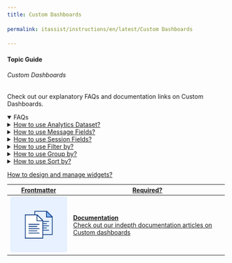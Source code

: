 ```yaml
---
title: Custom Dashboards

permalink: itassist/instructions/en/latest/Custom Dashboards

---
```


#### Topic Guide
###### Custom Dashboards

 Check out our explanatory FAQs and documentation links on Custom Dashboards.

<details open>
  <summary>FAQs
  </summary>
 <a class="nested-accordian-link" target="_blank" href="https://developer.kore.ai/docs/bots/analyzing-your-bot/custom-dashboard/#Analytics">

  <details class="nested-details">
 
  <summary>How to use Analytics Dataset?
  </summary>

 
   Provides a listing of Success Intents, Failed Intents, Success Tasks and Failed Tasks associated with your bot. You can choose to view key fields like MetricType, Channel, UserId, etc. or any custom fields added against the metrics records.

   ###### Analytics Dataset Fields

   - metricType
   - taskName
   - userInput
   - isDeveloper
   - failureDetails
   - language
   - channel
   - sessionId
   - trainingStatus
   - pinStatus
   - matchType
   - userId
   - taskType

  </details>
 </a>


  <a class="nested-accordian-link" target="_blank" href="https://developer.kore.ai/docs/bots/analyzing-your-bot/custom-dashboard/#Messages">
 
  <details class="nested-details">
 
  <summary>How to use Message Fields?
  </summary>

 
   Provides bot and user messages of your bot. You can choose to view key fields UserId, Channel, etc. or any custom fields added against the messages..

   ###### Message Dataset Fields:

   - messageType
   - isDeveloper
   - messageId
   - userId
   - language
   - channel
   - sessionId

  </details>
 </a>


<a class="nested-accordian-link" target="_blank" href="https://developer.kore.ai/docs/bots/analyzing-your-bot/custom-dashboard/#Sessions">
 
  <details class="nested-details">
 
  <summary>How to use Session Fields?
  </summary>

 
   Provides a listing of conversation sessions associated with your bot. You can choose to view key fields like UserId, Channel, etc. or any custom fields added against the sessions.

   ###### Sessions Dataset Fields


   - userId
   - channel
   - language
   - date

  </details>
 </a>

 <a class="nested-accordian-link" target="_blank" href="https://developer.kore.ai/docs/bots/analyzing-your-bot/custom-dashboard/">
 
  <details class="nested-details">
 
  <summary>How to use Filter by?
  </summary>

 
   You can filter datasets by using any of the fields associated with the corresponding dataset. Examples: Use MetricType = 'SuccessTasks' for viewing only the details of tasks that are successfully executed. Use Channel = 'Facebook' for viewing only the conversations happened via Facebook channel

  </details>
 </a>


  <a class="nested-accordian-link" target="_blank" href="https://developer.kore.ai/docs/bots/analyzing-your-bot/custom-dashboard/">
 
  <details class="nested-details">
 
  <summary>How to use Group by?
  </summary>

 
You can aggregate the data to get summary information of a dataset. Aggregation is allowed only on select fields in each of the datasets. Analytics (field 1, field 2, field 3..) Messages (field 1, field 2) Sessions (field 1, field 2, field 3).

  </details>
 </a>


  <a class="nested-accordian-link" target="_blank" href="https://developer.kore.ai/docs/bots/analyzing-your-bot/custom-dashboard/">
 
  <details class="nested-details">
 
  <summary>How to use Sort by?
  </summary>

 
   You can sort the data records by providing the required field and the sort order.

  </details>
 </a>

 <a class="doc-link" target="_blank" href="https://developer.kore.ai/docs/bots/how-tos/how-to-create-custom-dashboard/">
 

   How to design and manage widgets?

</a>
  

 </details>

  <a class="doc-link" target="_blank" href="https://developer.kore.ai/docs/bots/analyzing-your-bot/custom-dashboard/">
 

| Frontmatter | Required? |
|-------------|-------------|
| ![alt text](images/docIcon.svg "Title") | **Documentation**  <br /> Check out our indepth documentation articles on Custom dashboards | 


</a>
